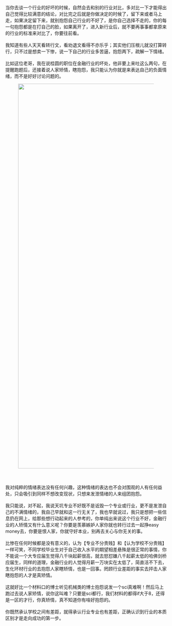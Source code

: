 当你去谈一个行业的好坏的时候，自然会去和别的行业对比，多对比一下才能得出自己觉得比较满意的结论，对比完之后就是你做决定的时候了，留下来或者马上走，如果决定留下来，就别抱怨自己行业的不好了，是你自己选择不走的，你的每一句抱怨都是在打自己的脸，如果离开了，进入新行业后，就不要再事事都拿原来的行业的标准来对比了，你要往前看。<br/><br/>我知道有些人天天看转行文，看劝退文看得不亦乐乎；其实他们压根儿就没打算转行，只不过是想卖一下惨，说一下自己的行业多苦逼，抱怨两下，疏解一下情绪。<br/><br/>比如这位老哥，我在说桂圆的职位在金融行业的坏处，他非要上来吐这么两句，在提醒跑题后，还接着说人家矫情，瞎抱怨，我只能认为你就是来表达自己的负面情绪，而不是好好讨论问题的。<br/><figure><img data-rawheight="1600" src="https://pic2.zhimg.com/v2-4ec4de208c2598d05ae6492d5fab7f5d_b.jpg" data-rawwidth="1200" class="origin_image zh-lightbox-thumb" width="1200" data-original="https://pic2.zhimg.com/v2-4ec4de208c2598d05ae6492d5fab7f5d_r.jpg"/></figure><br/><br/>我对纯粹的情绪表达没有任何兴趣，这种情绪的表达也不会对围观的人有任何益处，只会吸引到同样不想改变现状，只想来发泄情绪的人来组团抱怨。<br/><br/>我只能说，对不起，我说天坑专业不好既不是诋毁一个专业或行业，更不是发泄自己的不满情绪的，我自己早就和这一行无关了，我也早就说过，我只是想把一些信息扔在网上，给那些想行动起来的人参考的，你单纯出来说这个行业不好，金融行业的人矫情又有什么意义呢？你要是羡慕嫉妒人家你就也转行过去一起挣easy money去，你要是恨人家，你就守好本业，别再去关心与你无关的事。<br/><br/>比惨在任何时候都是没有意义的，认为【专业不分贵贱】和【认为学校不分贵贱】一样可笑，不同学校毕业生对于自己收入水平的期望相差悬殊是很正常的事情，你不能说一个大专应届生觉得八千块起薪很高，就去怒怼嫌八千起薪太低的哈佛剑桥应届生，同样的道理，金融行业的人觉得月薪一万块实在太低了，简直活不下去，生化环材行业的去抱怨人家瞎矫情，也是一回事。罔顾行业差距的事实去抨击人家瞎抱怨的人才是真矫情。<br/><br/>这就好比一个材料口的博士听见机械类的博士抱怨说发一个sci真难啊！然后马上跑过去说人家矫情，说你这叫难？只要是sci都行，我们材料的都得if大于8，还得是一区的才行，你真矫情，真不知道你有啥好抱怨的。<br/><br/>你既然承认学校之间有差距，就得承认行业专业也有差距，正确认识到行业的本质区别才是走向成功的第一步。